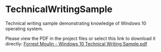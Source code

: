 # TechnicalWritingSample
Technical writing sample demonstrating knowledge of Windows 10 operating system.

Please view the PDF in the project files or select this link to download it directly: 
[Forrest Moulin - Windows 10 Technical Writing Sample.pdf](https://github.com/ffm5113/TechnicalWritingSample/files/9523332/Forrest.Moulin.-.Windows.10.Technical.Writing.Sample.pdf)
